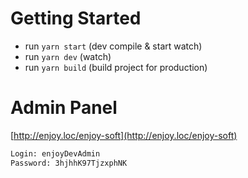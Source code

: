 # Getting Started

- run `yarn start` (dev compile & start watch)
- run `yarn dev` (watch)
- run `yarn build` (build project for production)


# Admin Panel

[http://enjoy.loc/enjoy-soft](http://enjoy.loc/enjoy-soft)

```bash
Login: enjoyDevAdmin
Password: 3hjhhK97TjzxphNK
```